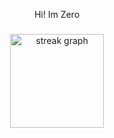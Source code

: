 <p align="center">Hi! Im Zero</p>

###

<div align="center">
  <img src="https://streak-stats.demolab.com?user=iamjustzero&locale=en&mode=daily&theme=dracula&hide_border=false&border_radius=5&order=3" height="150" alt="streak graph"  />
</div>

###
